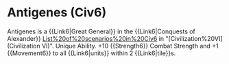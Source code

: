 # Antigenes (Civ6)

Antigenes is a {{Link6|Great General}} in the {{Link6|Conquests of Alexander}} [List%20of%20scenarios%20in%20Civ6](scenario) in "[Civilization%20VI](Civilization VI)".
Unique Ability.
+10 {{Strength6}} Combat Strength and +1 {{Movement6}} to all {{Link6|units}} within 2 {{Link6|tile}}s.